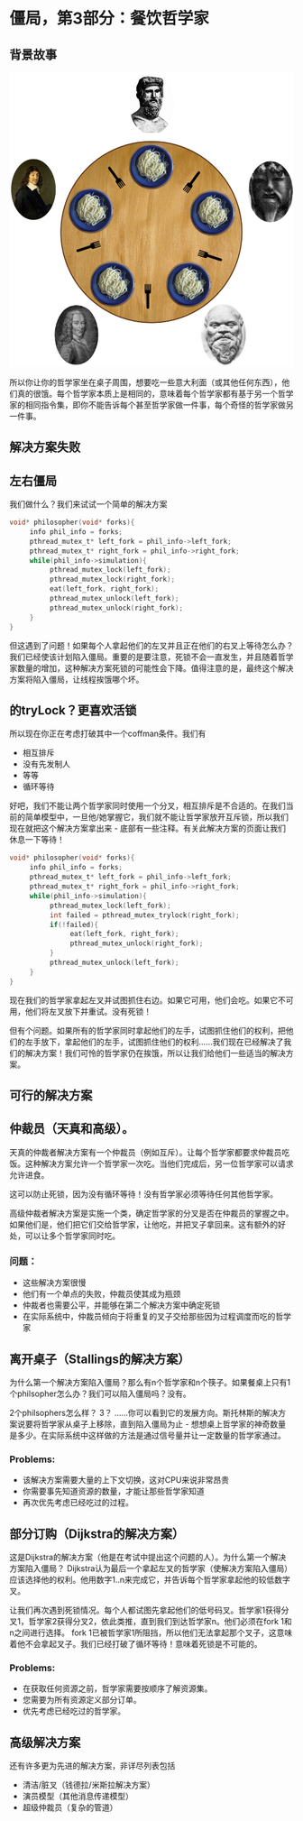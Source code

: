 # 僵局，第3部分：餐饮哲学家

## 背景故事

![](img/c17a56237998885b1dd4cd23e86f4c90.jpg)

所以你让你的哲学家坐在桌子周围，想要吃一些意大利面（或其他任何东西），他们真的很饿。每个哲学家本质上是相同的，意味着每个哲学家都有基于另一个哲学家的相同指令集，即你不能告诉每个甚至哲学家做一件事，每个奇怪的哲学家做另一件事。

## 解决方案失败

## 左右僵局

我们做什么？我们来试试一个简单的解决方案

```c
void* philosopher(void* forks){
     info phil_info = forks;
     pthread_mutex_t* left_fork = phil_info->left_fork;
     pthread_mutex_t* right_fork = phil_info->right_fork;
     while(phil_info->simulation){
          pthread_mutex_lock(left_fork);
          pthread_mutex_lock(right_fork);
          eat(left_fork, right_fork);
          pthread_mutex_unlock(left_fork);
          pthread_mutex_unlock(right_fork);
     }
}
```

但这遇到了问题！如果每个人拿起他们的左叉并且正在他们的右叉上等待怎么办？我们已经使该计划陷入僵局。重要的是要注意，死锁不会一直发生，并且随着哲学家数量的增加，这种解决方案死锁的可能性会下降。值得注意的是，最终这个解决方案将陷入僵局，让线程挨饿哪个坏。

## 的tryLock？更喜欢活锁

所以现在你正在考虑打破其中一个coffman条件。我们有

*   相互排斥
*   没有先发制人
*   等等
*   循环等待

好吧，我们不能让两个哲学家同时使用一个分叉，相互排斥是不合适的。在我们当前的简单模型中，一旦他/她掌握它，我们就不能让哲学家放开互斥锁，所以我们现在就把这个解决方案拿出来 - 底部有一些注释。有关此解决方案的页面让我们休息一下等待！

```c
void* philosopher(void* forks){
     info phil_info = forks;
     pthread_mutex_t* left_fork = phil_info->left_fork;
     pthread_mutex_t* right_fork = phil_info->right_fork;
     while(phil_info->simulation){
          pthread_mutex_lock(left_fork);
          int failed = pthread_mutex_trylock(right_fork);
          if(!failed){
               eat(left_fork, right_fork);
               pthread_mutex_unlock(right_fork);
          }
          pthread_mutex_unlock(left_fork);
     }
}
```

现在我们的哲学家拿起左叉并试图抓住右边。如果它可用，他们会吃。如果它不可用，他们将左叉放下并重试。没有死锁！

但有个问题。如果所有的哲学家同时拿起他们的左手，试图抓住他们的权利，把他们的左手放下，拿起他们的左手，试图抓住他们的权利......我们现在已经解决了我们的解决方案！我们可怜的哲学家仍在挨饿，所以让我们给他们一些适当的解决方案。

## 可行的解决方案

## 仲裁员（天真和高级）。

天真的仲裁者解决方案有一个仲裁员（例如互斥）。让每个哲学家都要求仲裁员吃饭。这种解决方案允许一个哲学家一次吃。当他们完成后，另一位哲学家可以请求允许进食。

这可以防止死锁，因为没有循环等待！没有哲学家必须等待任何其他哲学家。

高级仲裁者解决方案是实施一个类，确定哲学家的分叉是否在仲裁员的掌握之中。如果他们是，他们把它们交给哲学家，让他吃，并把叉子拿回来。这有额外的好处，可以让多个哲学家同时吃。

### 问题：

*   这些解决方案很慢
*   他们有一个单点的失败，仲裁员使其成为瓶颈
*   仲裁者也需要公平，并能够在第二个解决方案中确定死锁
*   在实际系统中，仲裁员倾向于将重复的叉子交给那些因为过程调度而吃的哲学家

## 离开桌子（Stallings的解决方案）

为什么第一个解决方案陷入僵局？那么有n个哲学家和n个筷子。如果餐桌上只有1个philsopher怎么办？我们可以陷入僵局吗？没有。

2个philsophers怎么样？ 3？ ......你可以看到它的发展方向。斯托林斯的解决方案说要将哲学家从桌子上移除，直到陷入僵局为止 - 想想桌上哲学家的神奇数量是多少。在实际系统中这样做的方法是通过信号量并让一定数量的哲学家通过。

### Problems:

*   该解决方案需要大量的上下文切换，这对CPU来说非常昂贵
*   你需要事先知道资源的数量，才能让那些哲学家知道
*   再次优先考虑已经吃过的过程。

## 部分订购（Dijkstra的解决方案）

这是Dijkstra的解决方案（他是在考试中提出这个问题的人）。为什么第一个解决方案陷入僵局？ Dijkstra认为最后一个拿起左叉的哲学家（使解决方案陷入僵局）应该选择他的权利。他用数字1..n来完成它，并告诉每个哲学家拿起他的较低数字叉。

让我们再次遇到死锁情况。每个人都试图先拿起他们的低号码叉。哲学家1获得分叉1，哲学家2获得分叉2，依此类推，直到我们到达哲学家n。他们必须在fork 1和n之间进行选择。 fork 1已被哲学家1所阻挡，所以他们无法拿起那个叉子，这意味着他不会拿起叉子。我们已经打破了循环等待！意味着死锁是不可能的。

### Problems:

*   在获取任何资源之前，哲学家需要按顺序了解资源集。
*   您需要为所有资源定义部分订单。
*   优先考虑已经吃过的哲学家。

## 高级解决方案

还有许多更为先进的解决方案，非详尽列表包括

*   清洁/脏叉（钱德拉/米斯拉解决方案）
*   演员模型（其他消息传递模型）
*   超级仲裁员（复杂的管道）